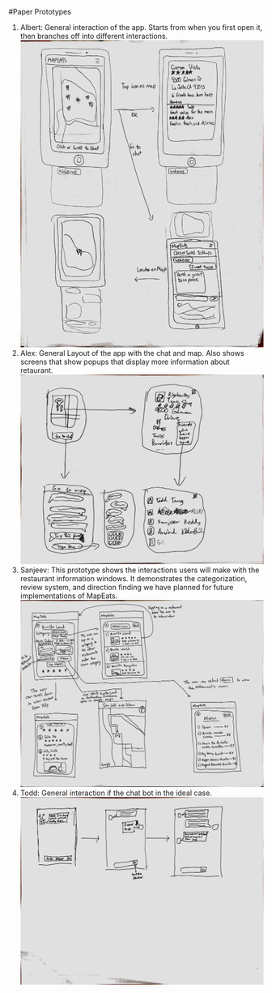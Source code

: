 #Paper Prototypes
1. Albert: General interaction of the app. Starts from when you first open it, then branches off into different interactions.
![Paper Prototype 1](./prototypes/again/albert.jpg "1")
2. Alex: General Layout of the app with the chat and map. Also shows screens that show popups that display more information about retaurant.
![Paper Prototype 1](./prototypes/again/alex.jpg "2")
3. Sanjeev: This prototype shows the interactions users will make with the restaurant information windows. It demonstrates the categorization, review system, and direction finding we have planned for future implementations of MapEats.
![Paper Prototype 1](./prototypes/again/sanjeev.jpg "3")
4. Todd:  General interaction if the chat bot in the ideal case.  
![Paper Prototype 1](./prototypes/again/todd.jpg "4")

